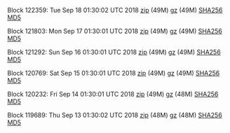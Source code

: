 Block 122359: Tue Sep 18 01:30:02 UTC 2018 [zip](https://files.01coin.io/mainnet/2018-09-18/bootstrap.dat.zip) (49M) [gz](https://files.01coin.io/mainnet/2018-09-18/bootstrap.dat.tar.gz) (49M) [SHA256](https://files.01coin.io/mainnet/2018-09-18/sha256.txt) [MD5](https://files.01coin.io/mainnet/2018-09-18/md5.txt)

Block 121803: Mon Sep 17 01:30:01 UTC 2018 [zip](https://files.01coin.io/mainnet/2018-09-17/bootstrap.dat.zip) (49M) [gz](https://files.01coin.io/mainnet/2018-09-17/bootstrap.dat.tar.gz) (49M) [SHA256](https://files.01coin.io/mainnet/2018-09-17/sha256.txt) [MD5](https://files.01coin.io/mainnet/2018-09-17/md5.txt)

Block 121292: Sun Sep 16 01:30:01 UTC 2018 [zip](https://files.01coin.io/mainnet/2018-09-16/bootstrap.dat.zip) (49M) [gz](https://files.01coin.io/mainnet/2018-09-16/bootstrap.dat.tar.gz) (49M) [SHA256](https://files.01coin.io/mainnet/2018-09-16/sha256.txt) [MD5](https://files.01coin.io/mainnet/2018-09-16/md5.txt)

Block 120769: Sat Sep 15 01:30:01 UTC 2018 [zip](https://files.01coin.io/mainnet/2018-09-15/bootstrap.dat.zip) (49M) [gz](https://files.01coin.io/mainnet/2018-09-15/bootstrap.dat.tar.gz) (49M) [SHA256](https://files.01coin.io/mainnet/2018-09-15/sha256.txt) [MD5](https://files.01coin.io/mainnet/2018-09-15/md5.txt)

Block 120232: Fri Sep 14 01:30:01 UTC 2018 [zip](https://files.01coin.io/mainnet/2018-09-14/bootstrap.dat.zip) (49M) [gz](https://files.01coin.io/mainnet/2018-09-14/bootstrap.dat.tar.gz) (48M) [SHA256](https://files.01coin.io/mainnet/2018-09-14/sha256.txt) [MD5](https://files.01coin.io/mainnet/2018-09-14/md5.txt)

Block 119689: Thu Sep 13 01:30:02 UTC 2018 [zip](https://files.01coin.io/mainnet/2018-09-13/bootstrap.dat.zip) (48M) [gz](https://files.01coin.io/mainnet/2018-09-13/bootstrap.dat.tar.gz) (48M) [SHA256](https://files.01coin.io/mainnet/2018-09-13/sha256.txt) [MD5](https://files.01coin.io/mainnet/2018-09-13/md5.txt)
